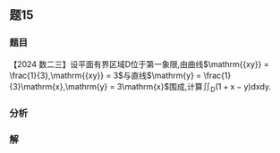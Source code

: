 ## 题15
### 题目
【2024 数二三】设平面有界区域$\mathrm{D}$位于第一象限,由曲线$\mathrm{{xy}} = \frac{1}{3},\mathrm{{xy}} = 3$与直线$\mathrm{y} = \frac{1}{3}\mathrm{x},\mathrm{y} = 3\mathrm{x}$围成,计算${\iint }_{\mathrm{D}}( {1 + \mathrm{x} - \mathrm{y}}) \mathrm{{dxdy}}$.
### 分析

### 解